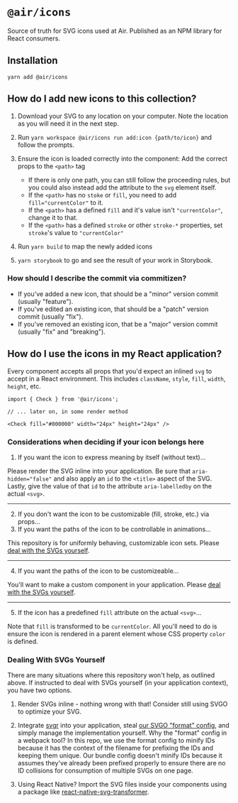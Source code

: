 # `@air/icons`

Source of truth for SVG icons used at Air. Published as an NPM library for React consumers.

## Installation

`yarn add @air/icons`

## How do I add new icons to this collection?

1. Download your SVG to any location on your computer. Note the location as you will need it in the next step.
2. Run `yarn workspace @air/icons run add:icon {path/to/icon}` and follow the prompts.
3. Ensure the icon is loaded correctly into the component: Add the correct props to the `<path>` tag

   - If there is only one path, you can still follow the proceeding rules, but you could also instead add the attribute to the `svg` element itself.
   - If the `<path>` has no `stoke` or `fill`, you need to add `fill="currentColor"` to it.
   - If the `<path>` has a defined `fill` and it's value isn't `"currentColor"`, change it to that.
   - If the `<path>` has a defined `stroke` or other `stroke-*` properties, set `stroke`'s value to `"currentColor"`

4. Run `yarn build` to map the newly added icons
5. `yarn storybook` to go and see the result of your work in Storybook.

### How should I describe the commit via commitizen?

- If you've added a new icon, that should be a "minor" version commit (usually "feature").
- If you've edited an existing icon, that should be a "patch" version commit (usually "fix").
- If you've removed an existing icon, that be a "major" version commit (usually "fix" and "breaking").

## How do I use the icons in my React application?

Every component accepts all props that you'd expect an inlined `svg` to accept in a React environment. This includes `className`, `style`, `fill`, `width`, `height`, etc.

```JS
import { Check } from '@air/icons';

// ... later on, in some render method

<Check fill="#000000" width="24px" height="24px" />
```

### Considerations when deciding if your icon belongs here

1. If you want the icon to express meaning by itself (without text)...

Please render the SVG inline into your application. Be sure that `aria-hidden="false"` and also apply an `id` to the `<title>` aspect of the SVG. Lastly, give the value of that `id` to the attribute `aria-labelledby` on the actual `<svg>`.

---

2. If you don't want the icon to be customizable (fill, stroke, etc.) via props...
3. If you want the paths of the icon to be controllable in animations...

This repository is for uniformly behaving, customizable icon sets. Please [deal with the SVGs yourself](#Dealing-With-SVGs-Yourself).

---

4. If you want the paths of the icon to be customizeable...

You'll want to make a custom component in your application. Please [deal with the SVGs yourself](#Dealing-With-SVGs-Yourself).

---

5. If the icon has a predefined `fill` attribute on the actual `<svg>`...

Note that `fill` is transformed to be `currentColor`. All you'll need to do is ensure the icon is rendered in a parent element whose CSS property `color` is defined.

### Dealing With SVGs Yourself

There are many situations where this repository won't help, as outlined above. If instructed to deal with SVGs yourself (in your application context), you have two options.

1. Render SVGs inline - nothing wrong with that! Consider still using SVGO to optimize your SVG.

2. Integrate [svgr](https://github.com/gregberge/svgr) into your application, steal [our SVGO "format" config](./svgo.config.format.js), and simply manage the implementation yourself. Why the "format" config in a webpack tool? In this repo, we use the format config to minify IDs because it has the context of the filename for prefixing the IDs and keeping them unique. Our bundle config doesn't minify IDs because it assumes they've already been prefixed properly to ensure there are no ID collisions for consumption of multiple SVGs on one page.

3. Using React Native? Import the SVG files inside your components using a package like [react-native-svg-transformer](https://github.com/kristerkari/react-native-svg-transformer).
